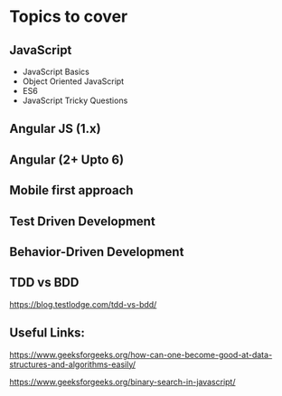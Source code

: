 # Topics to cover
## JavaScript
- JavaScript Basics
- Object Oriented JavaScript
- ES6
- JavaScript Tricky Questions

## Angular JS (1.x)

## Angular (2+ Upto 6)

## Mobile first approach

## Test Driven Development

## Behavior-Driven Development

## TDD vs BDD
https://blog.testlodge.com/tdd-vs-bdd/


## Useful Links:
https://www.geeksforgeeks.org/how-can-one-become-good-at-data-structures-and-algorithms-easily/

https://www.geeksforgeeks.org/binary-search-in-javascript/


